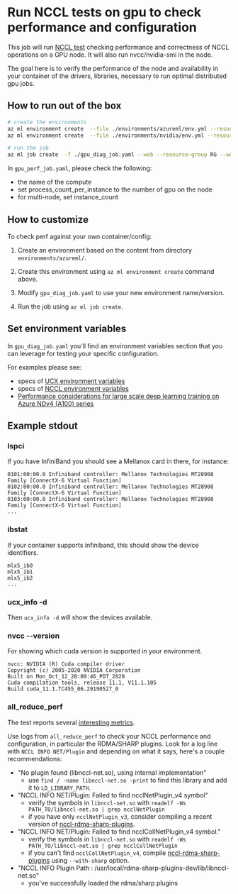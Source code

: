 # Run NCCL tests on gpu to check performance and configuration

This job will run [NCCL test](https://github.com/NVIDIA/nccl-tests) checking performance and correctness of NCCL operations on a GPU node. It will also run nvcc/nvidia-smi in the node.

The goal here is to verify the performance of the node and availability in your container of the drivers, libraries, necessary to run optimal distributed gpu jobs.

## How to run out of the box

```bash
# create the environments
az ml environment create  --file ./environments/azureml/env.yml --resource-group RG --workspace-name WS
az ml environment create  --file ./environments/nvidia/env.yml --resource-group RG --workspace-name WS

# run the job
az ml job create  -f ./gpu_diag_job.yaml --web --resource-group RG --workspace-name WS
```

In `gpu_perf_job.yaml`, please check the following:
- the name of the compute
- set process_count_per_instance to the number of gpu on the node
- for multi-node, set instance_count

## How to customize

To check perf against your own container/config:

1. Create an environment based on the content from directory `environments/azureml/`.

2. Create this environment using `az ml environment create` command above.

3. Modify `gpu_diag_job.yaml` to use your new environment name/version.

4. Run the job using `az ml job create`.

## Set environment variables

In `gpu_diag_job.yaml` you'll find an environment variables section that you can leverage for testing your specific configuration.

For examples please see:
- specs of [UCX environment variables](https://rocmdocs.amd.com/en/latest/Remote_Device_Programming/UCXenv.html)
- specs of [NCCL environment variables](https://docs.nvidia.com/deeplearning/nccl/user-guide/docs/env.html)
- [Performance considerations for large scale deep learning training on Azure NDv4 (A100) series](https://techcommunity.microsoft.com/t5/azure-global/performance-considerations-for-large-scale-deep-learning/ba-p/2693834)

## Example stdout

### lspci

If you have InfiniBand you should see a Mellanox card in there, for instance:

```
0101:00:00.0 Infiniband controller: Mellanox Technologies MT28908 Family [ConnectX-6 Virtual Function]
0102:00:00.0 Infiniband controller: Mellanox Technologies MT28908 Family [ConnectX-6 Virtual Function]
0103:00:00.0 Infiniband controller: Mellanox Technologies MT28908 Family [ConnectX-6 Virtual Function]
...
```

### ibstat

If your container supports infiniband, this should show the device identifiers.

```
mlx5_ib0
mlx5_ib1
mlx5_ib2
...
```

### ucx_info -d

Then `ucx_info -d` will show the devices available.

### nvcc --version

For showing which cuda version is supported in your environment.

```
nvcc: NVIDIA (R) Cuda compiler driver
Copyright (c) 2005-2020 NVIDIA Corporation
Built on Mon_Oct_12_20:09:46_PDT_2020
Cuda compilation tools, release 11.1, V11.1.105
Build cuda_11.1.TC455_06.29190527_0
```

### all_reduce_perf

The test reports several [interesting metrics](https://github.com/NVIDIA/nccl-tests/blob/master/doc/PERFORMANCE.md).

Use logs from `all_reduce_perf` to check your NCCL performance and configuration, in particular the RDMA/SHARP plugins. Look for a log line with `NCCL INFO NET/Plugin` and depending on what it says, here's a couple recommendations:

- "No plugin found (libnccl-net.so), using internal implementation"
  - use `find / -name libnccl-net.so -print` to find this library and add it to `LD_LIBRARY_PATH`.
- "NCCL INFO NET/Plugin: Failed to find ncclNetPlugin_v4 symbol"
  - verify the symbols in `libnccl-net.so` with `readelf -Ws PATH_TO/libnccl-net.so | grep ncclNetPlugin`
  - if you have only `ncclNetPlugin_v3`, consider compiling a recent version of [nccl-rdma-sharp-plugins](https://github.com/Mellanox/nccl-rdma-sharp-plugins).
- "NCCL INFO NET/Plugin: Failed to find ncclCollNetPlugin_v4 symbol."
  - verify the symbols in `libnccl-net.so` with `readelf -Ws PATH_TO/libnccl-net.so | grep ncclCollNetPlugin`
  - if you can't find `ncclCollNetPlugin_v4`, compile [nccl-rdma-sharp-plugins](https://github.com/Mellanox/nccl-rdma-sharp-plugins) using `--with-sharp` option.
- "NCCL INFO Plugin Path : /usr/local/rdma-sharp-plugins-dev/lib/libnccl-net.so"
  - you've successfully loaded the rdma/sharp plugins
